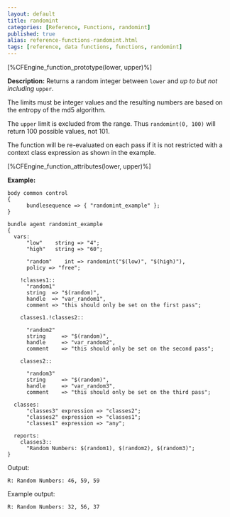 ```yaml
---
layout: default
title: randomint
categories: [Reference, Functions, randomint]
published: true
alias: reference-functions-randomint.html
tags: [reference, data functions, functions, randomint]
---
```


[%CFEngine_function_prototype(lower, upper)%]

**Description:** Returns a random integer between `lower` and *up to but not including* `upper`.

The limits must be integer values and the resulting numbers are based on
the entropy of the md5 algorithm.

The `upper` limit is excluded from the range.  Thus `randomint(0, 100)`
will return 100 possible values, not 101.

The function will be re-evaluated on each pass if it is not restricted with a
context class expression as shown in the example.

[%CFEngine_function_attributes(lower, upper)%]

**Example:**

```cf3
body common control
{
      bundlesequence => { "randomint_example" };
}

bundle agent randomint_example
{
  vars:
      "low"    string => "4";
      "high"   string => "60";

      "random"    int => randomint("$(low)", "$(high)"),
      policy => "free";

    !classes1::
      "random1"
      string  => "$(random)",
      handle  => "var_random1",
      comment => "this should only be set on the first pass";

    classes1.!classes2::

      "random2"
      string     => "$(random)",
      handle     => "var_random2",
      comment    => "this should only be set on the second pass";

    classes2::

      "random3"
      string     => "$(random)",
      handle     => "var_random3",
      comment    => "this should only be set on the third pass";

  classes:
      "classes3" expression => "classes2";
      "classes2" expression => "classes1";
      "classes1" expression => "any";

  reports:
    classes3::
      "Random Numbers: $(random1), $(random2), $(random3)";
}
```

Output:

```
R: Random Numbers: 46, 59, 59
```

Example output:

    R: Random Numbers: 32, 56, 37
